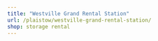 ```yaml
---
title: "Westville Grand Rental Station"
url: /plaistow/westville-grand-rental-station/
shop: storage rental
---
```

